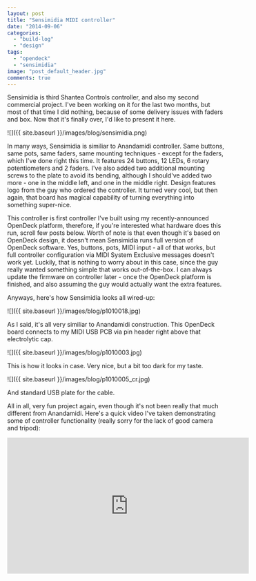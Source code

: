```yaml
---
layout: post
title: "Sensimidia MIDI controller"
date: "2014-09-06"
categories: 
  - "build-log"
  - "design"
tags: 
  - "opendeck"
  - "sensimidia"
image: "post_default_header.jpg"
comments: true
---
```


Sensimidia is third Shantea Controls controller, and also my second commercial project. I've been working on it for the last two months, but most of that time I did nothing, because of some delivery issues with faders and box. Now that it's finally over, I'd like to present it here.

![]({{ site.baseurl }}/images/blog/sensimidia.png)

In many ways, Sensimidia is similiar to Anandamidi controller. Same buttons, same pots, same faders, same mounting techniques - except for the faders, which I've done right this time. It features 24 buttons, 12 LEDs, 6 rotary potentiometers and 2 faders. I've also added two additional mounting screws to the plate to avoid its bending, although I should've added two more - one in the middle left, and one in the middle right. Design features logo from the guy who ordered the controller. It turned very cool, but then again, that board has magical capability of turning everything into something super-nice.

This controller is first controller I've built using my recently-announced OpenDeck platform, therefore, if you're interested what hardware does this run, scroll few posts below. Worth of note is that even though it's based on OpenDeck design, it doesn't mean Sensimidia runs full version of OpenDeck software. Yes, buttons, pots, MIDI input - all of that works, but full controller configuration via MIDI System Exclusive messages doesn't work yet. Luckily, that is nothing to worry about in this case, since the guy really wanted something simple that works out-of-the-box. I can always update the firmware on controller later - once the OpenDeck platform is finished, and also assuming the guy would actually want the extra features.

Anyways, here's how Sensimidia looks all wired-up:

![]({{ site.baseurl }}/images/blog/p1010018.jpg)

As I said, it's all very similiar to Anandamidi construction. This OpenDeck board connects to my MIDI USB PCB via pin header right above that electrolytic cap.

![]({{ site.baseurl }}/images/blog/p1010003.jpg)

This is how it looks in case. Very nice, but a bit too dark for my taste.

![]({{ site.baseurl }}/images/blog/p1010005_cr.jpg)

And standard USB plate for the cable.

All in all, very fun project again, even though it's not been really that much different from Anandamidi. Here's a quick video I've taken demonstrating some of controller functionality (really sorry for the lack of good camera and tripod):

<div class="videoWrapper">
<iframe width="560" height="315" src="https://www.youtube-nocookie.com/embed/1DqVZFMmq94" title="YouTube video player" frameborder="0" allow="accelerometer; autoplay; clipboard-write; encrypted-media; gyroscope; picture-in-picture" allowfullscreen></iframe>
</div>
